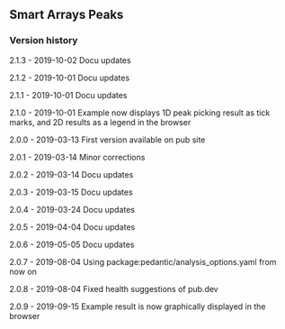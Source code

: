 ## Smart Arrays Peaks

### Version history

 2.1.3 - 2019-10-02 Docu updates
 
 2.1.2 - 2019-10-01 Docu updates
 
 2.1.1 - 2019-10-01 Docu updates
 
 2.1.0 - 2019-10-01 Example now displays 1D peak picking
   result as tick marks, and 2D results as a legend in the browser
   
 2.0.0 - 2019-03-13 First version available on pub site
 
 2.0.1 - 2019-03-14 Minor corrections
 
 2.0.2 - 2019-03-14 Docu updates
 
 2.0.3 - 2019-03-15 Docu updates
 
 2.0.4 - 2019-03-24 Docu updates
 
 2.0.5 - 2019-04-04 Docu updates
 
 2.0.6 - 2019-05-05 Docu updates
 
 2.0.7 - 2019-08-04 Using package:pedantic/analysis_options.yaml from now on
 
 2.0.8 - 2019-08-04 Fixed health suggestions of pub.dev
 
 2.0.9 - 2019-09-15 Example result is now graphically displayed in the browser
 
